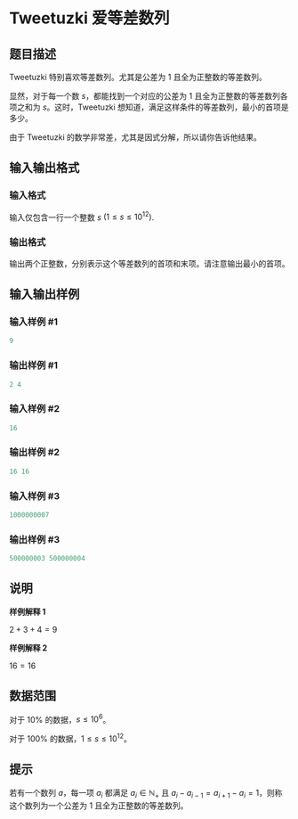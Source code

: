 # Tweetuzki 爱等差数列

## 题目描述

Tweetuzki 特别喜欢等差数列。尤其是公差为 $1$ 且全为正整数的等差数列。

显然，对于每一个数 $s$，都能找到一个对应的公差为 $1$ 且全为正整数的等差数列各项之和为 $s$。这时，Tweetuzki 想知道，满足这样条件的等差数列，最小的首项是多少。

由于 Tweetuzki 的数学非常差，尤其是因式分解，所以请你告诉他结果。

## 输入输出格式

### 输入格式

输入仅包含一行一个整数 $s$ $(1 \le s \le 10^{12})$.

### 输出格式

输出两个正整数，分别表示这个等差数列的首项和末项。请注意输出最小的首项。

## 输入输出样例

### 输入样例 #1

```cpp
9
```


### 输出样例 #1

```cpp
2 4
```


### 输入样例 #2

```cpp
16
```


### 输出样例 #2

```cpp
16 16
```


### 输入样例 #3

```cpp
1000000007
```


### 输出样例 #3

```cpp
500000003 500000004
```


## 说明

**样例解释 1**

$2 + 3 + 4 = 9$

**样例解释 2**

$16 = 16$

## 数据范围

对于 $10\%$ 的数据，$s \le 10^6$。

对于 $100\%$ 的数据，$1 \le s \le 10^{12}$。

## 提示

若有一个数列 $a$，每一项 $a_i$ 都满足 $a_i \in \mathbb{N_{+}}$ 且 $a_i - a_{i - 1} = a_{i + 1} - a_i = 1$，则称这个数列为一个公差为 $1$ 且全为正整数的等差数列。

